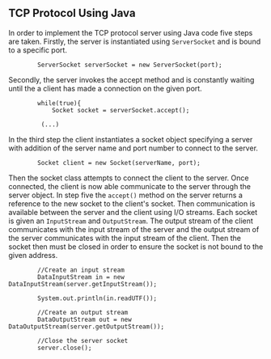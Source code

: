 ## TCP Protocol Using Java

In order to implement the TCP protocol server using Java code five steps are taken. Firstly, the server is instantiated using ```ServerSocket``` and is bound to a specific port. 
```
        ServerSocket serverSocket = new ServerSocket(port);
```
Secondly, the server invokes the accept method and is constantly waiting until the a client has made a connection on the given port. 
```
        while(true){
            Socket socket = serverSocket.accept();

         (...)
```
In the third step the client instantiates a socket object specifying a server with addition of the server name and port number to connect to the server.
```
        Socket client = new Socket(serverName, port);
```
Then the socket class attempts to connect the client to the server. Once connected, the client is now able communicate to the server through the server object. In step five the ```accept()``` method on the server returns a reference to the new socket to the client's socket. 
Then communication is available between the server and the client using I/O streams. Each socket is given an ```InputStream``` and ```OutputStream```. The output stream of the client communicates with the input stream of the server and the output stream of the server communicates with the input stream of the client. Then the socket then must be closed in order to ensure the socket is not bound to the given address.
```
        //Create an input stream
        DataInputStream in = new DataInputStream(server.getInputStream());

        System.out.println(in.readUTF());

        //Create an output stream
        DataOutputStream out = new DataOutputStream(server.getOutputStream());

        //Close the server socket
        server.close();
```

